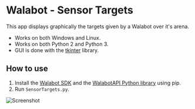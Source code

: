 
# Walabot - Sensor Targets

This app displays graphically the targets given by a Walabot over it's arena.  
* Works on both Windows and Linux.
* Works on both Python 2 and Python 3.
* GUI is done with the [tkinter](https://docs.python.org/3.5/library/tkinter.html) library.

## How to use

1. Install the [Walabot SDK](http://walabot.com/getting-started) and the [WalabotAPI Python library](https://github.com/Walabot-Projects/Walabot-HelloWalabot#how-to-use) using pip.
2. Run `SensorTargets.py`.

![Screenshot](https://raw.githubusercontent.com/Walabot-Projects/Walabot-SensorTargets/master/screenshot.png)
